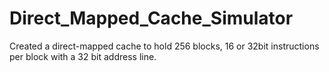 # Direct_Mapped_Cache_Simulator
Created a direct-mapped cache to hold 256 blocks, 16 or 32bit instructions per block with a 32 bit address line.
